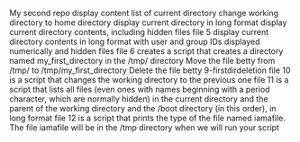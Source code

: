 My second repo
display content list of current directory
change working directory to home directory
display current directory in long format
display current directory contents, including hidden files
file 5 display current directory contents in long format with user and group IDs displayed numerically and hidden files
file 6 creates a script that creates a directory named my_first_directory in the /tmp/ directory
Move the file betty from /tmp/ to /tmp/my_first_directory
Delete the file betty
9-firstdirdeletion
file 10 is a script that changes the working directory to the previous one
file 11 is a script that lists all files (even ones with names beginning with a period character, which are normally hidden) in the current directory and the parent of the working directory and the /boot directory (in this order), in long format
file 12 is a script that prints the type of the file named iamafile. The file iamafile will be in the /tmp directory when we will run your script
